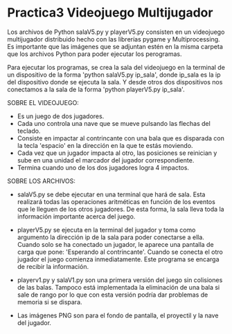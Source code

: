 # Practica3 Videojuego Multijugador
Los archivos de Python salaV5.py y playerV5.py consisten en un videojuego multijugador distribuido hecho con las librerías pygame y Multiprocessing. Es importante que las imágenes que se adjuntan estén en la misma carpeta que los archivos Python para poder ejecutar los perogramas.

Para ejecutar los programas, se crea la sala del videojuego en la terminal de un dispositivo de la forma 'python salaV5.py ip_sala', donde ip_sala es la ip del dispositivo donde se ejecuta la sala. Y desde otros dos dispositivos nos conectamos a la sala de la forma 'python playerV5.py ip_sala'.

SOBRE EL VIDEOJUEGO:
- Es un juego de dos jugadores.
- Cada uno controla una nave que se mueve pulsando las flechas del teclado.
- Consiste en impactar al contrincante con una bala que es disparada con la tecla 'espacio' en la dirección en la que te estás moviendo.
- Cada vez que un jugador impacta al otro, las posiciones se reinician y sube en una unidad el marcador del jugador correspondiente.
- Termina cuando uno de los dos jugadores logra 4 impactos.

SOBRE LOS ARCHIVOS:
- salaV5.py se debe ejecutar en una terminal que hará de sala. Esta realizará todas las operaciones aritméticas en función de los eventos que le lleguen de los otros jugadores. De esta forma, la sala lleva toda la información importante acerca del juego.

- playerV5.py se ejecuta en la terminal del jugador y toma como argumento la dirección ip de la sala para poder conectarse a ella. Cuando solo se ha conectado un jugador, le aparece una pantalla de carga que pone: 'Esperando al contrincante'. Cuando se conecta el otro jugador el juego comienza inmediatamente. Este programa se encarga de recibir la información.

- playerv1.py y salaV1.py son una primera versión del juego sin colisiones de las balas. Tampoco está implementada la eliminación de una bala si sale de rango por lo que con esta versión podría dar problemas de memoria si se dispara.

- Las imágenes PNG son para el fondo de pantalla, el proyectil y la nave del jugador.

